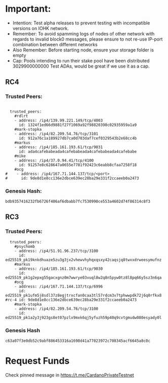 # Important:
- Intention: Test alpha releases to prevent testing with incompatible versions on IOHK network.
- Remember: To avoid spamming logs of nodes of other network with regards to invalid block0 messages, please ensure to not re-use IP-port combination between different networks
- Also Remember: Before starting node, ensure your storage folder is empty
- Cap: Pools intending to run their stake pool have been distributed 3029900000000 Test ADAs, would be great if we use it as a cap.

## RC4

### Trusted Peers:

```

  trusted_peers:
    #rdlrt
    - address: /ip4/139.99.221.149/tcp/4003
      id: 1324f1ed66d9881f27f1069a92f98820398c02935959a1a9
    #mark-stopka
    - address: /ip4/82.209.54.76/tcp/3101
      id: 912a76c1a189927db7ca0d703daf7cef0329543b2e68cc4b
    #markus
    - address: /ip4/185.161.193.61/tcp/9031
      id: ada4cafebabeada4cafebabeada4cafebabeada4cafebabe
    #mike
    - address: /ip4/37.0.94.41/tcp/4100
      id: 91257e8c628647a0655e7781f92423c6eabb8cfaa7258f18
    #ocg
#    - address: /ip4/167.71.144.137/tcp/<port>
#      id: 9de8d1e8cc136e2dbce639ec28ba29e331f2ccaeeb0a2473     
```

### Genesis Hash:
```
bdb9357416232fb6726f406af6dbabb7fc7530990ce553a4602d74f86314c8f3
```

## RC3

### Trusted Peers:
```
  trusted_peers:
    #psychomb
    - address: /ip4/51.91.96.237/tcp/3100
      id: ed25519_pk19knkdhuaze5zu3g3jx2vhewvhyhqxqsxy42caqsjq8twxxdrweesymufnz
    #markus
    - address: /ip4/185.161.193.61/tcp/9030
      id: ed25519_pk1g2epxg55gacxgnz0m7wwrye03vuql8w2q8n5pyw0tz8l8pq66y5sz3n6qa
    #ocg
    - address: /ip4/167.71.144.137/tcp/6996
      id: ed25519_pk1ufm5j8sdl37z8egjtrxcfan0caa3tl57rdcm3v7tphwwpdk72j6q0rfkx8
#rc-4 id: 9de8d1e8cc136e2dbce639ec28ba29e331f2ccaeeb0a2473   
    #mark-stopka
    - address: /ip4/82.209.54.76/tcp/3100
      id: ed25519_pk1a2y3j923gs8et07pzlx9mxk6qj5yfuzh59p40q9cvtgmudw080esyady0l
```

### Genesis Hash
```
c63a07f3e0db52c9abf886453316a1698d41a77023972c708345acf6645a8c0c
```

# Request Funds
Check pinned message in https://t.me/CardanoPrivateTestnet
